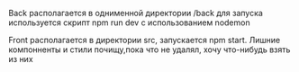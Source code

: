 Back располагается в однименной директории /back для запуска используется скрипт npm run dev с использованием nodemon

Front располагается в директории src, запускается npm start. Лишние компонненты и стили почищу,пока что не удалял, хочу что-нибудь взять из них


